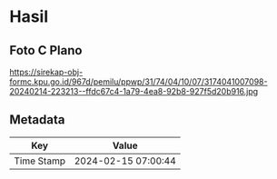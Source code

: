 # Hasil

## Foto C Plano

https://sirekap-obj-formc.kpu.go.id/967d/pemilu/ppwp/31/74/04/10/07/3174041007098-20240214-223213--ffdc67c4-1a79-4ea8-92b8-927f5d20b916.jpg


## Metadata

| Key        | Value               |
| ---------- | ------------------- |
| Time Stamp | 2024-02-15 07:00:44 |



